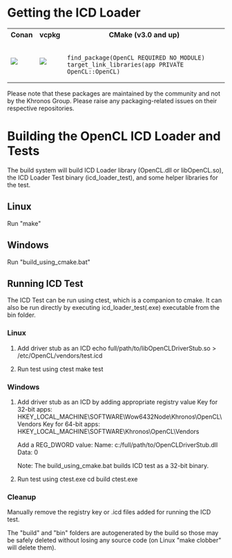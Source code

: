 # Getting the ICD Loader

<table>
    <tr><th>Conan</th><th>vcpkg</th><th>CMake (v3.0 and up)</th></tr>
    <tr>
        <td><a href="https://bintray.com/bincrafters/public-conan/khronos-opencl-icd-loader%3Abincrafters/_latestVersion"><img src="https://api.bintray.com/packages/bincrafters/public-conan/khronos-opencl-icd-loader%3Abincrafters/images/download.svg"></img></a></td>
        <td><a href="https://github.com/microsoft/vcpkg/tree/master/ports/opencl"><img src="https://img.shields.io/badge/vcpkg-opencl-blueviolet.svg"></img></a></td>
        <td>
<pre language="cmake"><code>
find_package(OpenCL REQUIRED NO_MODULE)
target_link_libraries(app PRIVATE OpenCL::OpenCL)
</code></pre>
        </td>
        </tr>
</table>

Please note that these packages are maintained by the community and not by the Khronos Group. Please raise any packaging-related issues on their respective repositories.

# Building the OpenCL ICD Loader and Tests

The build system will build ICD Loader library (OpenCL.dll or libOpenCL.so), the
ICD Loader Test binary (icd_loader_test), and some helper libraries for the test.

## Linux

Run "make"

## Windows

Run "build_using_cmake.bat"

## Running ICD Test

The ICD Test can be run using ctest, which is a companion to cmake. It can also be
run directly by executing icd_loader_test(.exe) executable from the bin folder.

### Linux

1. Add driver stub as an ICD
    echo full/path/to/libOpenCLDriverStub.so > /etc/OpenCL/vendors/test.icd

2. Run test using ctest
    make test

### Windows

1. Add driver stub as an ICD by adding appropriate registry value
    Key for 32-bit apps: HKEY_LOCAL_MACHINE\SOFTWARE\Wow6432Node\Khronos\OpenCL\Vendors
    Key for 64-bit apps: HKEY_LOCAL_MACHINE\SOFTWARE\Khronos\OpenCL\Vendors

    Add a REG_DWORD value:
        Name: c:/full/path/to/OpenCLDriverStub.dll
        Data: 0

    Note: The build_using_cmake.bat builds ICD test as a 32-bit binary.
    
2. Run test using ctest.exe
    cd build
    ctest.exe

### Cleanup

Manually remove the registry key or .icd files added for running the ICD test.

The "build" and "bin" folders are autogenerated by the build so those may be
safely deleted without losing any source code (on Linux "make clobber" will
delete them).
